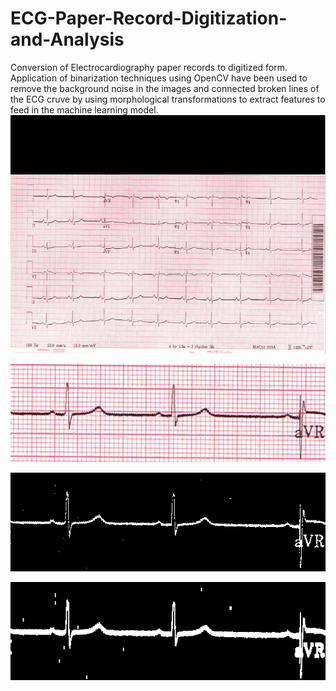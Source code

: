 # ECG-Paper-Record-Digitization-and-Analysis
Conversion of Electrocardiography paper records to digitized form. Application of binarization techniques using OpenCV have been used to remove the background noise in the images and connected broken lines of the ECG cruve by using morphological transformations to extract features to feed in the machine learning model.
![alt text](ResearchPics/Initial-Image-after-converting-from-pdf.png)

![alt text](ResearchPics/Lead1.png)

![alt text](ResearchPics/binarized.png)

![alt text](ResearchPics/Connected-lines.png)
